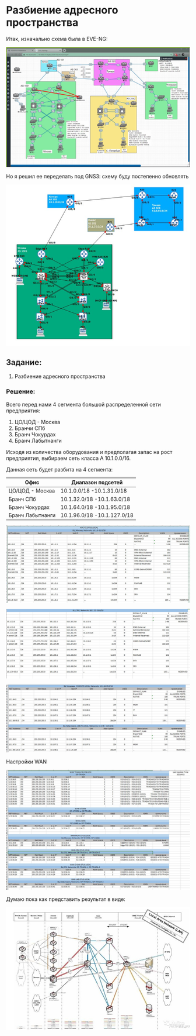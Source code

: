 # Разбиение адресного пространства #

Итак, изначально схема была в EVE-NG:

![](/LECTURES/MODULE02/Lecture10/pictures/16.jpg)

Но я решил ее переделать под GNS3: cхему буду постепенно обновлять

![](/LECTURES/MODULE02/Lecture10/pictures/17.jpg)

##  Задание:
1. Разбиение адресного пространства

###  Решение:
Всего перед нами 4 сегмента большой распределенной сети предприятия:
1. ЦО/ЦОД - Москва
2. Бранчи СПб
3. Бранч Чокурдах
4. Бранч Лабытнанги

Исходя из количества оборудования и предполагая запас на рост предприятия, выбираем сеть класса А 10.1.0.0/16.

Данная сеть будет разбита на 4 сегмента:

| Офис  | Диапазон подсетей  | 
|---|---|
| ЦО/ЦОД - Москва  | 10.1.0.0/18 -10.1.31.0/18  |
| Бранч СПб  | 10.1.32.0/18 -10.1.63.0/18 |
| Бранч Чокурдах  | 10.1.64.0/18 -10.1.95.0/18 | 
| Бранч Лабытнанги  | 10.1.96.0/18 -10.1.127.0/18 |

![](/LECTURES/MODULE02/Lecture10/pictures/18.jpg)

![](/LECTURES/MODULE02/Lecture10/pictures/19.jpg)

![](/LECTURES/MODULE02/Lecture10/pictures/22.jpg)

Настройки WAN

![](/LECTURES/MODULE02/Lecture10/pictures/23.jpg)

Думаю пока как представить результат в виде:

![](/LECTURES/MODULE02/Lecture10/pictures/20.jpg)